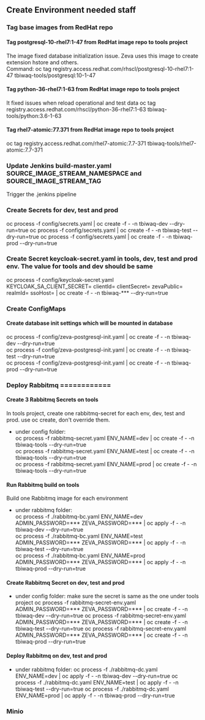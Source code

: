 ## Create Environment needed staff

### Tag base images from RedHat repo

#### Tag postgresql-10-rhel7:1-47 from RedHat image repo to tools project
The image fixed database initialization issue. Zeva uses this image to create extension hstore and others.  
Command: oc tag registry.access.redhat.com/rhscl/postgresql-10-rhel7:1-47 tbiwaq-tools/postgresql:10-1-47

#### Tag python-36-rhel7:1-63 from RedHat image repo to tools project
It fixed issues when reload operational and test data
oc tag registry.access.redhat.com/rhscl/python-36-rhel7:1-63 tbiwaq-tools/python:3.6-1-63

#### Tag rhel7-atomic:77.371 from RedHat image repo to tools project
oc tag registry.access.redhat.com/rhel7-atomic:7.7-371 tbiwaq-tools/rhel7-atomic:7.7-371

### Update Jenkins build-master.yaml SOURCE_IMAGE_STREAM_NAMESPACE and SOURCE_IMAGE_STREAM_TAG
Trigger the .jenkins pipeline

### Create Secrets for dev, test and prod
oc process -f config/secrets.yaml | oc create -f - -n tbiwaq-dev --dry-run=true
oc process -f config/secrets.yaml | oc create -f - -n tbiwaq-test --dry-run=true
oc process -f config/secrets.yaml | oc create -f - -n tbiwaq-prod --dry-run=true

### Create Secret keycloak-secret.yaml in tools, dev, test and prod env. The value for tools and dev should be same
oc process -f config/keycloak-secret.yaml KEYCLOAK_SA_CLIENT_SECRET= clientId= clientSecret= zevaPublic= realmId= ssoHost= | oc create -f - -n tbiwaq-*** --dry-run=true

### Create ConfigMaps
#### Create database init settings which will be mounted in database
oc process -f config/zeva-postgresql-init.yaml | oc create -f - -n tbiwaq-dev --dry-run=true  
oc process -f config/zeva-postgresql-init.yaml | oc create -f - -n tbiwaq-test --dry-run=true  
oc process -f config/zeva-postgresql-init.yaml | oc create -f - -n tbiwaq-prod --dry-run=true  

### Deploy Rabbitmq ============

#### Create 3 Rabbitmq Secrets on tools
In tools project, create one rabbitmq-secret for each env, dev, test and prod. use oc create, don't override them.
* under config folder:  
oc process -f rabbitmq-secret.yaml ENV_NAME=dev | oc create -f - -n tbiwaq-tools --dry-run=true  
oc process -f rabbitmq-secret.yaml ENV_NAME=test | oc create -f - -n tbiwaq-tools --dry-run=true  
oc process -f rabbitmq-secret.yaml ENV_NAME=prod | oc create -f - -n tbiwaq-tools --dry-run=true  

#### Run Rabbitmq build on tools
Build one Rabbitmq image for each environment
* under rabbitmq folder:  
oc process -f ./rabbitmq-bc.yaml ENV_NAME=dev ADMIN_PASSWORD=*** ZEVA_PASSWORD=*** | oc apply -f - -n tbiwaq-dev --dry-run=true  
oc process -f ./rabbitmq-bc.yaml ENV_NAME=test ADMIN_PASSWORD=*** ZEVA_PASSWORD=*** | oc apply -f - -n tbiwaq-test --dry-run=true  
oc process -f ./rabbitmq-bc.yaml ENV_NAME=prod ADMIN_PASSWORD=*** ZEVA_PASSWORD=*** | oc apply -f - -n tbiwaq-prod --dry-run=true  

#### Create Rabbitmq Secret on dev, test and prod
* under config folder: make sure the secret is same as the one under tools project
oc process -f rabbitmq-secret-env.yaml ADMIN_PASSWORD=*** ZEVA_PASSWORD=*** | oc create -f - -n tbiwaq-dev --dry-run=true
oc process -f rabbitmq-secret-env.yaml ADMIN_PASSWORD=*** ZEVA_PASSWORD=*** | oc create -f - -n tbiwaq-test --dry-run=true
oc process -f rabbitmq-secret-env.yaml ADMIN_PASSWORD=*** ZEVA_PASSWORD=*** | oc create -f - -n tbiwaq-prod --dry-run=true

#### Deploy Rabbitmq on dev, test and prod
* under rabbitmq folder:
oc process -f ./rabbitmq-dc.yaml ENV_NAME=dev | oc apply -f - -n tbiwaq-dev --dry-run=true
oc process -f ./rabbitmq-dc.yaml ENV_NAME=test | oc apply -f - -n tbiwaq-test --dry-run=true
oc process -f ./rabbitmq-dc.yaml ENV_NAME=prod | oc apply -f - -n tbiwaq-prod --dry-run=true



### Minio
